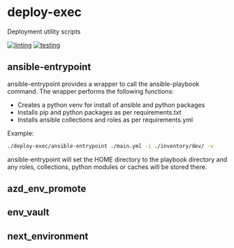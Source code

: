 # deploy-exec
Deployment utility scripts

[![linting](https://github.com/archmachina/deploy-exec/workflows/latest-linting/badge.svg)](https://github.com/archmachina/deploy-exec/actions?query=workflow%3Alatest-linting)
[![testing](https://github.com/archmachina/deploy-exec/workflows/latest-testing/badge.svg)](https://github.com/archmachina/deploy-exec/actions?query=workflow%3Alatest-testing)


## ansible-entrypoint
ansible-entrypoint provides a wrapper to call the ansible-playbook command. The wrapper performs the following functions:
* Creates a python venv for install of ansible and python packages
* Installs pip and python packages as per requirements.txt
* Installs ansible collections and roles as per requirements.yml

Example:
```bash
./deploy-exec/ansible-entrypoint ./main.yml -i ./inventory/dev/ -v
```

ansible-entrypoint will set the HOME directory to the playbook directory and any roles, collections, python modules or caches will be stored there.

## azd_env_promote

## env_vault

## next_environment

